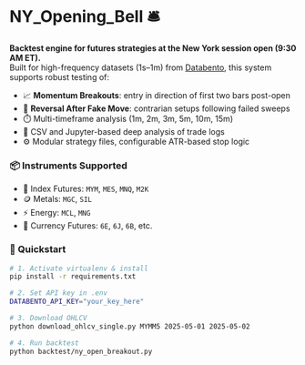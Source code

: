 # NY_Opening_Bell 🛎️

**Backtest engine for futures strategies at the New York session open (9:30 AM ET).**  
Built for high-frequency datasets (1s–1m) from [Databento](https://databento.com/), this system supports robust testing of:

- 📈 **Momentum Breakouts**: entry in direction of first two bars post-open
- 🔁 **Reversal After Fake Move**: contrarian setups following failed sweeps
- ⏱️ Multi-timeframe analysis (1m, 2m, 3m, 5m, 10m, 15m)
- 💾 CSV and Jupyter-based deep analysis of trade logs
- ⚙️ Modular strategy files, configurable ATR-based stop logic

### 📦 Instruments Supported
- 🧠 Index Futures: `MYM`, `MES`, `MNQ`, `M2K`
- 🪙 Metals: `MGC`, `SIL`
- ⚡ Energy: `MCL`, `MNG`
- 💱 Currency Futures: `6E`, `6J`, `6B`, etc.

### 🚀 Quickstart
```bash
# 1. Activate virtualenv & install
pip install -r requirements.txt

# 2. Set API key in .env
DATABENTO_API_KEY="your_key_here"

# 3. Download OHLCV
python download_ohlcv_single.py MYMM5 2025-05-01 2025-05-02

# 4. Run backtest
python backtest/ny_open_breakout.py
